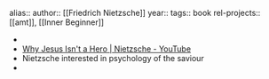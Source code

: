 alias::
author:: [[Friedrich Nietzsche]]
year::
tags:: book
rel-projects:: [[amt]], [[Inner Beginner]]



-
- [Why Jesus Isn't a Hero | Nietzsche - YouTube](https://www.youtube.com/watch?v=9Hrl8FHi_no)
- Nietzsche interested in psychology of the saviour
-
